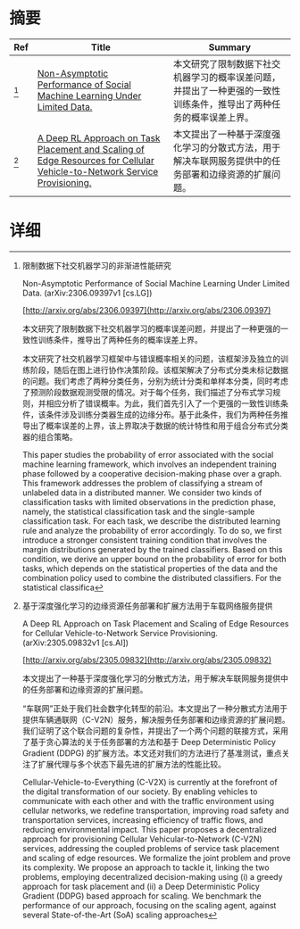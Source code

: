 # 摘要

| Ref | Title | Summary |
| --- | --- | --- |
| [^1] | [Non-Asymptotic Performance of Social Machine Learning Under Limited Data.](http://arxiv.org/abs/2306.09397) | 本文研究了限制数据下社交机器学习的概率误差问题，并提出了一种更强的一致性训练条件，推导出了两种任务的概率误差上界。 |
| [^2] | [A Deep RL Approach on Task Placement and Scaling of Edge Resources for Cellular Vehicle-to-Network Service Provisioning.](http://arxiv.org/abs/2305.09832) | 本文提出了一种基于深度强化学习的分散式方法，用于解决车联网服务提供中的任务部署和边缘资源的扩展问题。 |

# 详细

[^1]: 限制数据下社交机器学习的非渐进性能研究

    Non-Asymptotic Performance of Social Machine Learning Under Limited Data. (arXiv:2306.09397v1 [cs.LG])

    [http://arxiv.org/abs/2306.09397](http://arxiv.org/abs/2306.09397)

    本文研究了限制数据下社交机器学习的概率误差问题，并提出了一种更强的一致性训练条件，推导出了两种任务的概率误差上界。

    

    本文研究了社交机器学习框架中与错误概率相关的问题，该框架涉及独立的训练阶段，随后在图上进行协作决策阶段。该框架解决了分布式分类未标记数据的问题。我们考虑了两种分类任务，分别为统计分类和单样本分类，同时考虑了预测阶段数据观测受限的情况。对于每个任务，我们描述了分布式学习规则，并相应分析了错误概率。为此，我们首先引入了一个更强的一致性训练条件，该条件涉及训练分类器生成的边缘分布。基于此条件，我们为两种任务推导出了概率误差的上界，该上界取决于数据的统计特性和用于组合分布式分类器的组合策略。

    This paper studies the probability of error associated with the social machine learning framework, which involves an independent training phase followed by a cooperative decision-making phase over a graph. This framework addresses the problem of classifying a stream of unlabeled data in a distributed manner. We consider two kinds of classification tasks with limited observations in the prediction phase, namely, the statistical classification task and the single-sample classification task. For each task, we describe the distributed learning rule and analyze the probability of error accordingly. To do so, we first introduce a stronger consistent training condition that involves the margin distributions generated by the trained classifiers. Based on this condition, we derive an upper bound on the probability of error for both tasks, which depends on the statistical properties of the data and the combination policy used to combine the distributed classifiers. For the statistical classifica
    
[^2]: 基于深度强化学习的边缘资源任务部署和扩展方法用于车载网络服务提供

    A Deep RL Approach on Task Placement and Scaling of Edge Resources for Cellular Vehicle-to-Network Service Provisioning. (arXiv:2305.09832v1 [cs.AI])

    [http://arxiv.org/abs/2305.09832](http://arxiv.org/abs/2305.09832)

    本文提出了一种基于深度强化学习的分散式方法，用于解决车联网服务提供中的任务部署和边缘资源的扩展问题。

    

    “车联网”正处于我们社会数字化转型的前沿。本文提出了一种分散式方法用于提供车辆通联网（C-V2N）服务，解决服务任务部署和边缘资源的扩展问题。我们证明了这个联合问题的复杂性，并提出了一个两个问题的联接方式，采用了基于贪心算法的关于任务部署的方法和基于 Deep Deterministic Policy Gradient (DDPG) 的扩展方法。本文还对我们的方法进行了基准测试，重点关注了扩展代理与多个状态下最先进的扩展方法的性能比较。

    Cellular-Vehicle-to-Everything (C-V2X) is currently at the forefront of the digital transformation of our society. By enabling vehicles to communicate with each other and with the traffic environment using cellular networks, we redefine transportation, improving road safety and transportation services, increasing efficiency of traffic flows, and reducing environmental impact. This paper proposes a decentralized approach for provisioning Cellular Vehicular-to-Network (C-V2N) services, addressing the coupled problems of service task placement and scaling of edge resources. We formalize the joint problem and prove its complexity. We propose an approach to tackle it, linking the two problems, employing decentralized decision-making using (i) a greedy approach for task placement and (ii) a Deep Deterministic Policy Gradient (DDPG) based approach for scaling. We benchmark the performance of our approach, focusing on the scaling agent, against several State-of-the-Art (SoA) scaling approaches
    

